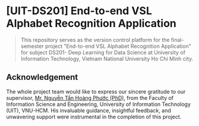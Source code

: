 # [UIT-DS201] End-to-end VSL Alphabet Recognition Application
> This repository serves as the version control platform for the final-semester project "End-to-end VSL Alphabet Recognition Application" for subject DS201- Deep Learning for Data Science at University of Information Technology, Vietnam National University Ho Chi Minh city.

## Acknowledgement
The whole project team would like to express our sincere gratitude to our supervisor, [Mr. Nguyễn Tấn Hoàng Phước (PhD)](https://fit.uit.edu.vn/index.php/gioi-thieu/doi-ngu-nhan-su), from the Faculty of Information Science and Engineering, University of Information Technology (UIT), VNU-HCM. His invaluable guidance, insightful feedback, and unwavering support were instrumental in the completion of this project.
